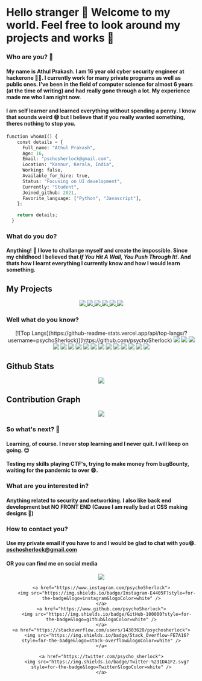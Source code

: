 # Hello stranger 👋 Welcome to my world. Feel free to look around my projects and works 🤗
### Who are you? 🧐

#### My name is Athul Prakash. I am 16 year old cyber security engineer at hackerone 👨‍💻. I currently work for many private programs as well as public ones. I've been in the field of computer science for almost 6 years (at the time of writing) and had really gone through a lot. My experience made me who I am right now.

#### I am self learner and learned everything without spending a penny. I know that sounds weird 😅 but I believe that if you really wanted something, theres nothing to stop you.

```python
function whoAmI() {
    const details = {
      Full_name: "Athul Prakash",
      Age: 16,
      Email: "pschosherlock@gmail.com",
      Location: "Kannur, Kerala, India",
      Working: false,
      Available_for_hire: true,
      Status: "Focusing on UI development",
      Currently: "Student",
      Joined_github: 2021,
      Favorite_language: ["Python", "Javascript"],
    };
  
    return details;
  }
```

### What do you do?
#### Anything! 🤪 I love to challange myself and create the impossible. Since my childhood I believed that _If You Hit A Wall, You Push Through It!_. And thats how I learnt everything I currently know and how I would learn something.

## My Projects
<div align="center">
  <a href="https://github.com/psychoSherlock/coCheck">
    <img
      src="https://github-readme-stats.vercel.app/api/pin/?username=psychoSherlock&repo=coCheck&theme=tokyonight"
    />
  </a>

  <a href="https://github.com/psychoSherlock/ip-who">
    <img
      src="https://github-readme-stats.vercel.app/api/pin/?username=psychoSherlock&repo=ip-who&theme=tokyonight"
    />
  </a>

  <a href="https://github.com/psychoSherlock/whatsAuto">
    <img
      src="https://github-readme-stats.vercel.app/api/pin/?username=psychoSherlock&repo=whatsAuto&theme=tokyonight"
    />
  </a>

  <a href="https://github.com/psychoSherlock/react-textractor">
    <img
      src="https://github-readme-stats.vercel.app/api/pin/?username=psychoSherlock&repo=react-textractor&theme=tokyonight"
    />
  </a>

  <a href="https://github.com/psychoSherlock/HSR">
    <img
      src="https://github-readme-stats.vercel.app/api/pin/?username=psychoSherlock&repo=HSR&theme=tokyonight"
    />
  </a>


  <a href="https://github.com/psychoSherlock/textRactor">
    <img
      src="https://github-readme-stats.vercel.app/api/pin/?username=psychoSherlock&repo=textRactor&theme=tokyonight"
    />
  </a>
</div>


### Well what do you know?
<div align="center">
  [![Top Langs](https://github-readme-stats.vercel.app/api/top-langs/?username=psychoSherlock)](https://github.com/psychoSherlock)
  <img src="https://img.shields.io/badge/python-3670A0?style=for-the-badge&logo=python&logoColor=ffdd54" />
  <img src="https://img.shields.io/badge/flask-%23000.svg?style=for-the-badge&logo=flask&logoColor=white" />
  <img src="https://img.shields.io/badge/opencv-%23white.svg?style=for-the-badge&logo=opencv&logoColor=white" />
  <img src="https://img.shields.io/badge/mysql-%2300f.svg?style=for-the-badge&logo=mysql&logoColor=white"/>
  <img src="https://img.shields.io/badge/HTML5-E34F26?style=for-the-badge&logo=html5&logoColor=white">
  <img src="https://img.shields.io/badge/CSS3-1572B6?style=for-the-badge&logo=css3&logoColor=white">
  <img src="https://img.shields.io/badge/materialui-%230081CB.svg?style=for-the-badge&logo=material-ui&logoColor=white" />
  <img src="https://img.shields.io/badge/JavaScript-F7DF1E?style=for-the-badge&logo=javascript&logoColor=black">
  <img src="https://img.shields.io/badge/Node.js-43853D?style=for-the-badge&logo=node-dot-js&logoColor=white">
  <img src="https://img.shields.io/badge/React-20232A?style=for-the-badge&logo=react&logoColor=61DAFB" />
  <img src="https://img.shields.io/badge/NPM-%23000000.svg?style=for-the-badge&logo=npm&logoColor=white" />
  <img src="https://img.shields.io/badge/shell_script-%23121011.svg?style=for-the-badge&logo=gnu-bash&logoColor=white"/>
  <img src="https://img.shields.io/badge/Windows_Security-0078D6?style=for-the-badge&logo=windows&logoColor=white" />
  <img src="https://img.shields.io/badge/Linux_Security-FCC624?style=for-the-badge&logo=linux&logoColor=black" />
  <img src="https://img.shields.io/badge/Debian-D70A53?style=for-the-badge&logo=debian&logoColor=white" />
  <img src="https://img.shields.io/badge/Kali-268BEE?style=for-the-badge&logo=kalilinux&logoColor=white" />
  
</div>

## Github Stats
<div align="center">
    <a href="https://github.com/psychoSherlock">
        <img src="https://github-readme-stats.vercel.app/api?username=psychoSherlock&show_icons=true&theme=tokyonight" />
    </a>
</div>

## Contribution Graph
<div align="center">
    <a href="https://github.com/psychoSherlock">
        <img src="https://activity-graph.herokuapp.com/graph?username=psychoSherlock" />
    </a>
</div>

### So what's next? 🤨
#### Learning, of course. I never stop learning and I never quit. I will keep on going. 😌
#### Testing my skills playing CTF's, trying to make money from bugBounty, waiting for the pandemic to over 😩.

### What are you interested in?
#### Anything related to security and networking. I also like back end development but NO FRONT END (Cause I am really bad at CSS making designs 😬)

### How to contact you?
#### Use my private email if you have to and I would be glad to chat with you😄. [pschosherlock@gmail.com](mailto:pschosherlock@gmail.com)
#### OR you can find me on social media
<div align="center">
    <a href="mailto:pschosherlock@gmail.com">
        <img src="https://img.shields.io/badge/Gmail-D14836?style=for-the-badge&logo=gmail&logoColor=white" />
    </a>

    <a href="https://www.instagram.com/psychoSherlock">
        <img src="https://img.shields.io/badge/Instagram-E4405F?style=for-the-badge&logo=instagram&logoColor=white" />
    </a>
    <a href="https://www.github.com/psychoSherlock">
        <img src="https://img.shields.io/badge/GitHub-100000?style=for-the-badge&logo=github&logoColor=white" />
    </a>
    <a href="https://stackoverflow.com/users/14303620/psychosherlock">
        <img src="https://img.shields.io/badge/Stack_Overflow-FE7A16?style=for-the-badge&logo=stack-overflow&logoColor=white" />
    </a>

    <a href="https://twitter.com/psycho_sherlock">
        <img src="https://img.shields.io/badge/Twitter-%231DA1F2.svg?style=for-the-badge&logo=Twitter&logoColor=white" />
    </a>
</div>
